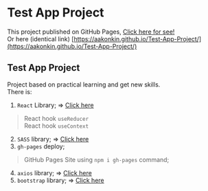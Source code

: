 # Test App Project

This project published on GitHub Pages, [Click here for see!](https://aakonkin.github.io/Test-App-Project/)<br>
Or here (identical link) [https://aakonkin.github.io/Test-App-Project/](https://aakonkin.github.io/Test-App-Project/)<br>

## Test App Project
Project based on practical learning and get new skills. <br>
There is:<br>
1. `React` Library; => [Click here](https://github.com/facebook/create-react-app)<br>
> React hook `useReducer`<br>
> React hook `useContext`<br>
2. `SASS` library; => [Click here](https://sass-lang.com/)<br>
3. `gh-pages` deploy;<br>
> GitHub Pages Site using `npm i gh-pages` command;<br>
4. `axios` library; => [Click here](https://redux.js.org/)<br>
5. `bootstrap` library; => [Click here](https://react-redux.js.org/)<br>
